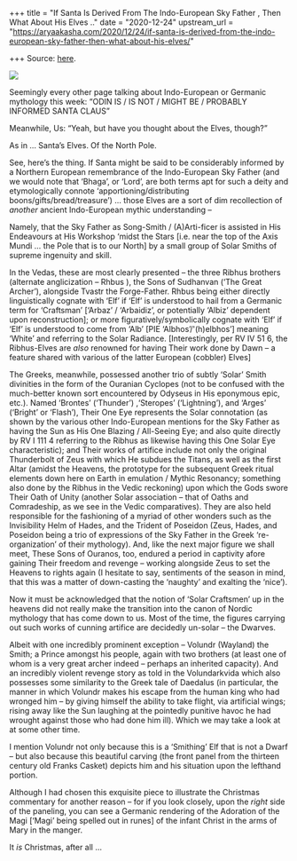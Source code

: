 +++
title = "If Santa Is Derived From The Indo-European Sky Father , Then What About His Elves .."
date = "2020-12-24"
upstream_url = "https://aryaakasha.com/2020/12/24/if-santa-is-derived-from-the-indo-european-sky-father-then-what-about-his-elves/"

+++
Source: [here](https://aryaakasha.com/2020/12/24/if-santa-is-derived-from-the-indo-european-sky-father-then-what-about-his-elves/).

![](https://aryaakasha.files.wordpress.com/2020/12/franks-casket-front.jpg?w=800)

Seemingly every other page talking about Indo-European or Germanic
mythology this week: “ODIN IS / IS NOT / MIGHT BE / PROBABLY INFORMED
SANTA CLAUS”

Meanwhile, Us: “Yeah, but have you thought about the Elves, though?”

As in … Santa’s Elves. Of the North Pole.

See, here’s the thing. If Santa might be said to be considerably
informed by a Northern European remembrance of the Indo-European Sky
Father (and we would note that ‘Bhaga’, or ‘Lord’, are both terms apt
for such a deity and etymologically connote ‘apportioning/distributing
boons/gifts/bread/treasure’) … those Elves are a sort of dim
recollection of *another* ancient Indo-European mythic understanding –

Namely, that the Sky Father as Song-Smith / (A)Arti-ficer is assisted in
His Endeavours at His Workshop ‘midst the Stars \[i.e. near the top of
the Axis Mundi … the Pole that is to our North\] by a small group of
Solar Smiths of supreme ingenuity and skill.

In the Vedas, these are most clearly presented – the three Ribhus
brothers (alternate anglicization – Rhbus ), the Sons of Sudhanvan (‘The
Great Archer’), alongside Tvastr the Forge-Father. Rhbus being either
directly linguistically cognate with ‘Elf’ if ‘Elf’ is understood to
hail from a Germanic term for ‘Craftsman’ \[‘Arbaz’ / ‘Arbaidiz’, or
potentially ‘Albiz’ dependent upon reconstruction\]; or more
figuratively/symbolically cognate with ‘Elf’ if ‘Elf’ is understood to
come from ‘Alb’ \[PIE ‘Albhos’/'(h)elbhos’\] meaning ‘White’ and
referring to the Solar Radiance. \[Interestingly, per RV IV 51 6, the
Ribhus-Elves are *also* renowned for having Their work done by Dawn – a
feature shared with various of the latter European (cobbler) Elves\]

The Greeks, meanwhile, possessed another trio of subtly ‘Solar’ Smith
divinities in the form of the Ouranian Cyclopes (not to be confused with
the much-better known sort encountered by Odyseus in His eponymous epic,
etc.). Named ‘Brontes’ (‘Thunder’) ,‘Steropes’ (‘Lightning’), and
‘Arges’ (‘Bright’ or ‘Flash’), Their One Eye represents the Solar
connotation (as shown by the various other Indo-European mentions for
the Sky Father as having the Sun as His One Blazing / All-Seeing Eye;
and also quite directly by RV I 111 4 referring to the Ribhus as
likewise having this One Solar Eye characteristic); and Their works of
artifice include not only the original Thunderbolt of Zeus with which He
subdues the Titans, as well as the first Altar (amidst the Heavens, the
prototype for the subsequent Greek ritual elements down here on Earth in
emulation / Mythic Resonancy; something also done by the Ribhus in the
Vedic reckoning) upon which the Gods swore Their Oath of Unity (another
Solar association – that of Oaths and Comradeship, as we see in the
Vedic comparatives). They are also held responsible for the fashioning
of a myriad of other wonders such as the Invisibility Helm of Hades, and
the Trident of Poseidon (Zeus, Hades, and Poseidon being a trio of
expressions of the Sky Father in the Greek ‘re-organization’ of their
mythology). And, like the next major figure we shall meet, These Sons of
Ouranos, too, endured a period in captivity afore gaining Their freedom
and revenge – working alongside Zeus to set the Heavens to rights again
(I hesitate to say, sentiments of the season in mind, that this was a
matter of down-casting the ‘naughty’ and exalting the ‘nice’).

Now it must be acknowledged that the notion of ‘Solar Craftsmen’ up in
the heavens did not really make the transition into the canon of Nordic
mythology that has come down to us. Most of the time, the figures
carrying out such works of cunning artifice are decidedly un-solar – the
Dwarves.

Albeit with one incredibly prominent exception – Volundr (Wayland) the
Smith; a Prince amongst his people, again with two brothers (at least
one of whom is a very great archer indeed – perhaps an inherited
capacity). And an incredibly violent revenge story as told in the
Volundarkvida which also possesses some similarity to the Greek tale of
Daedalus (in particular, the manner in which Volundr makes his escape
from the human king who had wronged him – by giving himself the ability
to take flight, via artificial wings; rising away like the Sun laughing
at the pointedly punitive havoc he had wrought against those who had
done him ill). Which we may take a look at at some other time.

I mention Volundr not only because this is a ‘Smithing’ Elf that is not
a Dwarf – but also because this beautiful carving (the front panel from
the thirteen century old Franks Casket) depicts him and his situation
upon the lefthand portion.

Although I had chosen this exquisite piece to illustrate the Christmas
commentary for another reason – for if you look closely, upon the
*right* side of the paneling, you can see a Germanic rendering of the
Adoration of the Magi \[‘Magi’ being spelled out in runes\] of the
infant Christ in the arms of Mary in the manger.

It *is* Christmas, after all …
